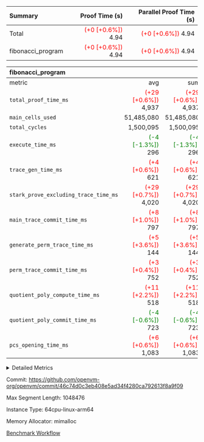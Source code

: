 | Summary | Proof Time (s) | Parallel Proof Time (s) |
|:---|---:|---:|
| Total | <span style='color: red'>(+0 [+0.6%])</span> 4.94 | <span style='color: red'>(+0 [+0.6%])</span> 4.94 |
| fibonacci_program | <span style='color: red'>(+0 [+0.6%])</span> 4.94 | <span style='color: red'>(+0 [+0.6%])</span> 4.94 |


| fibonacci_program |||||
|:---|---:|---:|---:|---:|
|metric|avg|sum|max|min|
| `total_proof_time_ms ` | <span style='color: red'>(+29 [+0.6%])</span> 4,937 | <span style='color: red'>(+29 [+0.6%])</span> 4,937 | <span style='color: red'>(+29 [+0.6%])</span> 4,937 | <span style='color: red'>(+29 [+0.6%])</span> 4,937 |
| `main_cells_used     ` |  51,485,080 |  51,485,080 |  51,485,080 |  51,485,080 |
| `total_cycles        ` |  1,500,095 |  1,500,095 |  1,500,095 |  1,500,095 |
| `execute_time_ms     ` | <span style='color: green'>(-4 [-1.3%])</span> 296 | <span style='color: green'>(-4 [-1.3%])</span> 296 | <span style='color: green'>(-4 [-1.3%])</span> 296 | <span style='color: green'>(-4 [-1.3%])</span> 296 |
| `trace_gen_time_ms   ` | <span style='color: red'>(+4 [+0.6%])</span> 621 | <span style='color: red'>(+4 [+0.6%])</span> 621 | <span style='color: red'>(+4 [+0.6%])</span> 621 | <span style='color: red'>(+4 [+0.6%])</span> 621 |
| `stark_prove_excluding_trace_time_ms` | <span style='color: red'>(+29 [+0.7%])</span> 4,020 | <span style='color: red'>(+29 [+0.7%])</span> 4,020 | <span style='color: red'>(+29 [+0.7%])</span> 4,020 | <span style='color: red'>(+29 [+0.7%])</span> 4,020 |
| `main_trace_commit_time_ms` | <span style='color: red'>(+8 [+1.0%])</span> 797 | <span style='color: red'>(+8 [+1.0%])</span> 797 | <span style='color: red'>(+8 [+1.0%])</span> 797 | <span style='color: red'>(+8 [+1.0%])</span> 797 |
| `generate_perm_trace_time_ms` | <span style='color: red'>(+5 [+3.6%])</span> 144 | <span style='color: red'>(+5 [+3.6%])</span> 144 | <span style='color: red'>(+5 [+3.6%])</span> 144 | <span style='color: red'>(+5 [+3.6%])</span> 144 |
| `perm_trace_commit_time_ms` | <span style='color: red'>(+3 [+0.4%])</span> 752 | <span style='color: red'>(+3 [+0.4%])</span> 752 | <span style='color: red'>(+3 [+0.4%])</span> 752 | <span style='color: red'>(+3 [+0.4%])</span> 752 |
| `quotient_poly_compute_time_ms` | <span style='color: red'>(+11 [+2.2%])</span> 518 | <span style='color: red'>(+11 [+2.2%])</span> 518 | <span style='color: red'>(+11 [+2.2%])</span> 518 | <span style='color: red'>(+11 [+2.2%])</span> 518 |
| `quotient_poly_commit_time_ms` | <span style='color: green'>(-4 [-0.6%])</span> 723 | <span style='color: green'>(-4 [-0.6%])</span> 723 | <span style='color: green'>(-4 [-0.6%])</span> 723 | <span style='color: green'>(-4 [-0.6%])</span> 723 |
| `pcs_opening_time_ms ` | <span style='color: red'>(+6 [+0.6%])</span> 1,083 | <span style='color: red'>(+6 [+0.6%])</span> 1,083 | <span style='color: red'>(+6 [+0.6%])</span> 1,083 | <span style='color: red'>(+6 [+0.6%])</span> 1,083 |



<details>
<summary>Detailed Metrics</summary>

| group | num_segments | keygen_time_ms | commit_exe_time_ms |
| --- | --- | --- | --- |
| fibonacci_program | 1 | 398 | 5 | 

| group | air_name | quotient_deg | interactions | constraints |
| --- | --- | --- | --- | --- |
| fibonacci_program | AccessAdapterAir<16> | 4 | 5 | 11 | 
| fibonacci_program | AccessAdapterAir<2> | 4 | 5 | 11 | 
| fibonacci_program | AccessAdapterAir<32> | 4 | 5 | 11 | 
| fibonacci_program | AccessAdapterAir<4> | 4 | 5 | 11 | 
| fibonacci_program | AccessAdapterAir<64> | 4 | 5 | 11 | 
| fibonacci_program | AccessAdapterAir<8> | 4 | 5 | 11 | 
| fibonacci_program | BitwiseOperationLookupAir<8> | 2 | 2 | 4 | 
| fibonacci_program | MemoryMerkleAir<8> | 4 | 4 | 38 | 
| fibonacci_program | PersistentBoundaryAir<8> | 4 | 3 | 5 | 
| fibonacci_program | PhantomAir | 4 | 3 | 4 | 
| fibonacci_program | Poseidon2PeripheryAir<BabyBearParameters>, 1> | 2 | 1 | 286 | 
| fibonacci_program | ProgramAir | 1 | 1 | 4 | 
| fibonacci_program | RangeTupleCheckerAir<2> | 1 | 1 | 4 | 
| fibonacci_program | Rv32HintStoreAir | 4 | 19 | 21 | 
| fibonacci_program | VariableRangeCheckerAir | 1 | 1 | 4 | 
| fibonacci_program | VmAirWrapper<Rv32BaseAluAdapterAir, BaseAluCoreAir<4, 8> | 4 | 19 | 30 | 
| fibonacci_program | VmAirWrapper<Rv32BaseAluAdapterAir, LessThanCoreAir<4, 8> | 4 | 17 | 35 | 
| fibonacci_program | VmAirWrapper<Rv32BaseAluAdapterAir, ShiftCoreAir<4, 8> | 4 | 23 | 84 | 
| fibonacci_program | VmAirWrapper<Rv32BranchAdapterAir, BranchEqualCoreAir<4> | 4 | 11 | 17 | 
| fibonacci_program | VmAirWrapper<Rv32BranchAdapterAir, BranchLessThanCoreAir<4, 8> | 4 | 13 | 32 | 
| fibonacci_program | VmAirWrapper<Rv32CondRdWriteAdapterAir, Rv32JalLuiCoreAir> | 4 | 10 | 15 | 
| fibonacci_program | VmAirWrapper<Rv32JalrAdapterAir, Rv32JalrCoreAir> | 4 | 16 | 16 | 
| fibonacci_program | VmAirWrapper<Rv32LoadStoreAdapterAir, LoadSignExtendCoreAir<4, 8> | 4 | 18 | 21 | 
| fibonacci_program | VmAirWrapper<Rv32LoadStoreAdapterAir, LoadStoreCoreAir<4> | 4 | 17 | 27 | 
| fibonacci_program | VmAirWrapper<Rv32MultAdapterAir, DivRemCoreAir<4, 8> | 4 | 25 | 72 | 
| fibonacci_program | VmAirWrapper<Rv32MultAdapterAir, MulHCoreAir<4, 8> | 4 | 24 | 23 | 
| fibonacci_program | VmAirWrapper<Rv32MultAdapterAir, MultiplicationCoreAir<4, 8> | 4 | 19 | 13 | 
| fibonacci_program | VmAirWrapper<Rv32RdWriteAdapterAir, Rv32AuipcCoreAir> | 4 | 11 | 12 | 
| fibonacci_program | VmConnectorAir | 4 | 3 | 8 | 

| group | air_name | segment | rows | prep_cols | perm_cols | main_cols | cells |
| --- | --- | --- | --- | --- | --- | --- | --- |
| fibonacci_program | AccessAdapterAir<8> | 0 | 32 |  | 12 | 17 | 928 | 
| fibonacci_program | BitwiseOperationLookupAir<8> | 0 | 65,536 | 3 | 8 | 2 | 655,360 | 
| fibonacci_program | MemoryMerkleAir<8> | 0 | 256 |  | 12 | 32 | 11,264 | 
| fibonacci_program | PersistentBoundaryAir<8> | 0 | 32 |  | 8 | 20 | 896 | 
| fibonacci_program | PhantomAir | 0 | 2 |  | 8 | 6 | 28 | 
| fibonacci_program | Poseidon2PeripheryAir<BabyBearParameters>, 1> | 0 | 256 |  | 8 | 300 | 78,848 | 
| fibonacci_program | ProgramAir | 0 | 4,096 |  | 8 | 10 | 73,728 | 
| fibonacci_program | RangeTupleCheckerAir<2> | 0 | 524,288 | 2 | 8 | 1 | 4,718,592 | 
| fibonacci_program | Rv32HintStoreAir | 0 | 4 |  | 24 | 32 | 224 | 
| fibonacci_program | VariableRangeCheckerAir | 0 | 262,144 | 2 | 8 | 1 | 2,359,296 | 
| fibonacci_program | VmAirWrapper<Rv32BaseAluAdapterAir, BaseAluCoreAir<4, 8> | 0 | 1,048,576 |  | 28 | 36 | 67,108,864 | 
| fibonacci_program | VmAirWrapper<Rv32BaseAluAdapterAir, LessThanCoreAir<4, 8> | 0 | 524,288 |  | 24 | 37 | 31,981,568 | 
| fibonacci_program | VmAirWrapper<Rv32BranchAdapterAir, BranchEqualCoreAir<4> | 0 | 262,144 |  | 16 | 26 | 11,010,048 | 
| fibonacci_program | VmAirWrapper<Rv32BranchAdapterAir, BranchLessThanCoreAir<4, 8> | 0 | 4 |  | 20 | 32 | 208 | 
| fibonacci_program | VmAirWrapper<Rv32CondRdWriteAdapterAir, Rv32JalLuiCoreAir> | 0 | 131,072 |  | 16 | 18 | 4,456,448 | 
| fibonacci_program | VmAirWrapper<Rv32JalrAdapterAir, Rv32JalrCoreAir> | 0 | 16 |  | 20 | 28 | 768 | 
| fibonacci_program | VmAirWrapper<Rv32LoadStoreAdapterAir, LoadStoreCoreAir<4> | 0 | 16 |  | 28 | 40 | 1,088 | 
| fibonacci_program | VmAirWrapper<Rv32RdWriteAdapterAir, Rv32AuipcCoreAir> | 0 | 8 |  | 16 | 21 | 296 | 
| fibonacci_program | VmConnectorAir | 0 | 2 | 1 | 8 | 4 | 24 | 

| group | segment | trace_gen_time_ms | total_proof_time_ms | total_cycles | total_cells | stark_prove_excluding_trace_time_ms | quotient_poly_compute_time_ms | quotient_poly_commit_time_ms | perm_trace_commit_time_ms | pcs_opening_time_ms | main_trace_commit_time_ms | main_cells_used | generate_perm_trace_time_ms | execute_time_ms |
| --- | --- | --- | --- | --- | --- | --- | --- | --- | --- | --- | --- | --- | --- | --- |
| fibonacci_program | 0 | 621 | 4,937 | 1,500,095 | 122,458,476 | 4,020 | 518 | 723 | 752 | 1,083 | 797 | 51,485,080 | 144 | 296 | 

</details>


Commit: https://github.com/openvm-org/openvm/commit/46c74d0c3eb408e5ad34f4280ca792613f8a9f09

Max Segment Length: 1048476

Instance Type: 64cpu-linux-arm64

Memory Allocator: mimalloc

[Benchmark Workflow](https://github.com/openvm-org/openvm/actions/runs/13211660871)
